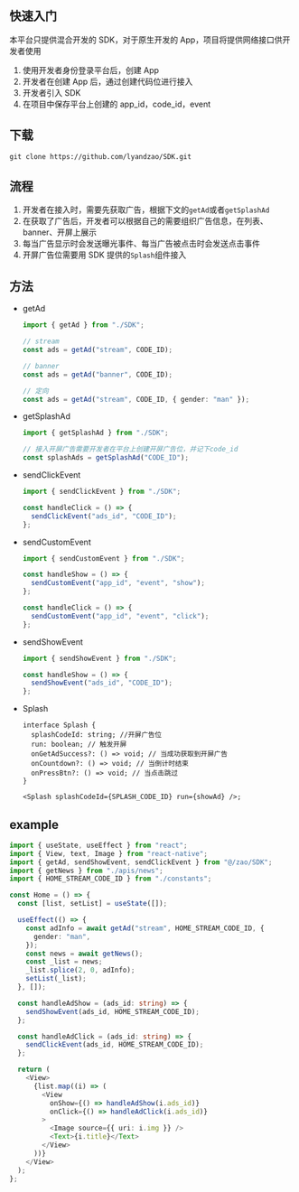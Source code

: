 ## 快速入门

本平台只提供混合开发的 SDK，对于原生开发的 App，项目将提供网络接口供开发者使用

1. 使用开发者身份登录平台后，创建 App
2. 开发者在创建 App 后，通过创建代码位进行接入
3. 开发者引入 SDK
4. 在项目中保存平台上创建的 app_id，code_id，event

## 下载

```shell
git clone https://github.com/lyandzao/SDK.git
```

## 流程

1. 开发者在接入时，需要先获取广告，根据下文的`getAd`或者`getSplashAd`
2. 在获取了广告后，开发者可以根据自己的需要组织广告信息，在列表、banner、开屏上展示
3. 每当广告显示时会发送曝光事件、每当广告被点击时会发送点击事件
4. 开屏广告位需要用 SDK 提供的`Splash`组件接入

## 方法

- getAd

  ```typescript
  import { getAd } from "./SDK";

  // stream
  const ads = getAd("stream", CODE_ID);

  // banner
  const ads = getAd("banner", CODE_ID);

  // 定向
  const ads = getAd("stream", CODE_ID, { gender: "man" });
  ```

- getSplashAd

  ```typescript
  import { getSplashAd } from "./SDK";

  // 接入开屏广告需要开发者在平台上创建开屏广告位，并记下code_id
  const splashAds = getSplashAd("CODE_ID");
  ```

- sendClickEvent

  ```typescript
  import { sendClickEvent } from "./SDK";

  const handleClick = () => {
    sendClickEvent("ads_id", "CODE_ID");
  };
  ```

- sendCustomEvent

  ```typescript
  import { sendCustomEvent } from "./SDK";

  const handleShow = () => {
    sendCustomEvent("app_id", "event", "show");
  };

  const handleClick = () => {
    sendCustomEvent("app_id", "event", "click");
  };
  ```

- sendShowEvent

  ```typescript
  import { sendShowEvent } from "./SDK";

  const handleShow = () => {
    sendShowEvent("ads_id", "CODE_ID");
  };
  ```

- Splash

  ```tsx
  interface Splash {
    splashCodeId: string; //开屏广告位
    run: boolean; // 触发开屏
    onGetAdSuccess?: () => void; // 当成功获取到开屏广告
    onCountdown?: () => void; // 当倒计时结束
    onPressBtn?: () => void; // 当点击跳过
  }

  <Splash splashCodeId={SPLASH_CODE_ID} run={showAd} />;
  ```

## example

```typescript
import { useState, useEffect } from "react";
import { View, text, Image } from "react-native";
import { getAd, sendShowEvent, sendClickEvent } from "@/zao/SDK";
import { getNews } from "./apis/news";
import { HOME_STREAM_CODE_ID } from "./constants";

const Home = () => {
  const [list, setList] = useState([]);

  useEffect(() => {
    const adInfo = await getAd("stream", HOME_STREAM_CODE_ID, {
      gender: "man",
    });
    const news = await getNews();
    const _list = news;
    _list.splice(2, 0, adInfo);
    setList(_list);
  }, []);

  const handleAdShow = (ads_id: string) => {
    sendShowEvent(ads_id, HOME_STREAM_CODE_ID);
  };

  const handleAdClick = (ads_id: string) => {
    sendClickEvent(ads_id, HOME_STREAM_CODE_ID);
  };

  return (
    <View>
      {list.map((i) => (
        <View
          onShow={() => handleAdShow(i.ads_id)}
          onClick={() => handleAdClick(i.ads_id)}
        >
          <Image source={{ uri: i.img }} />
          <Text>{i.title}</Text>
        </View>
      ))}
    </View>
  );
};
```
